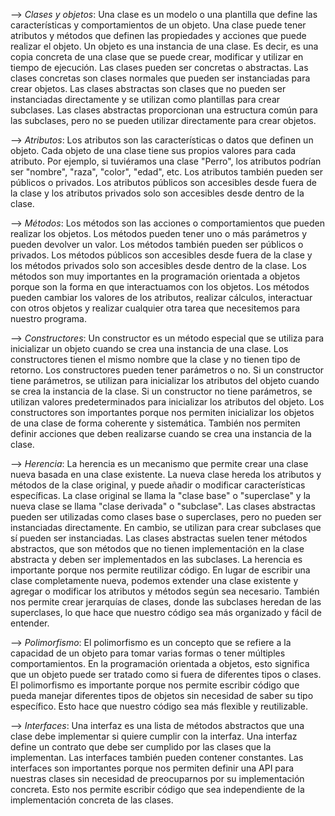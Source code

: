 --> *Clases y objetos*:
Una clase es un modelo o una plantilla que define las características y comportamientos de un objeto. Una clase puede tener atributos y métodos que definen las propiedades y acciones que puede realizar el objeto. Un objeto es una instancia de una clase. Es decir, es una copia concreta de una clase que se puede crear, modificar y utilizar en tiempo de ejecución.
Las clases pueden ser concretas o abstractas. Las clases concretas son clases normales que pueden ser instanciadas para crear objetos. Las clases abstractas son clases que no pueden ser instanciadas directamente y se utilizan como plantillas para crear subclases. Las clases abstractas proporcionan una estructura común para las subclases, pero no se pueden utilizar directamente para crear objetos.

--> *Atributos*:
Los atributos son las características o datos que definen un objeto. Cada objeto de una clase tiene sus propios valores para cada atributo. Por ejemplo, si tuviéramos una clase "Perro", los atributos podrían ser "nombre", "raza", "color", "edad", etc. Los atributos también pueden ser públicos o privados. Los atributos públicos son accesibles desde fuera de la clase y los atributos privados solo son accesibles desde dentro de la clase.

--> *Métodos*:
Los métodos son las acciones o comportamientos que pueden realizar los objetos. Los métodos pueden tener uno o más parámetros y pueden devolver un valor. Los métodos también pueden ser públicos o privados. Los métodos públicos son accesibles desde fuera de la clase y los métodos privados solo son accesibles desde dentro de la clase.
Los métodos son muy importantes en la programación orientada a objetos porque son la forma en que interactuamos con los objetos. Los métodos pueden cambiar los valores de los atributos, realizar cálculos, interactuar con otros objetos y realizar cualquier otra tarea que necesitemos para nuestro programa.

--> *Constructores*:
Un constructor es un método especial que se utiliza para inicializar un objeto cuando se crea una instancia de una clase. Los constructores tienen el mismo nombre que la clase y no tienen tipo de retorno.
Los constructores pueden tener parámetros o no. Si un constructor tiene parámetros, se utilizan para inicializar los atributos del objeto cuando se crea la instancia de la clase. Si un constructor no tiene parámetros, se utilizan valores predeterminados para inicializar los atributos del objeto.
Los constructores son importantes porque nos permiten inicializar los objetos de una clase de forma coherente y sistemática. También nos permiten definir acciones que deben realizarse cuando se crea una instancia de la clase.

--> *Herencia*:
La herencia es un mecanismo que permite crear una clase nueva basada en una clase existente. La nueva clase hereda los atributos y métodos de la clase original, y puede añadir o modificar características específicas. La clase original se llama la "clase base" o "superclase" y la nueva clase se llama "clase derivada" o "subclase".
Las clases abstractas pueden ser utilizadas como clases base o superclases, pero no pueden ser instanciadas directamente. En cambio, se utilizan para crear subclases que sí pueden ser instanciadas. Las clases abstractas suelen tener métodos abstractos, que son métodos que no tienen implementación en la clase abstracta y deben ser implementados en las subclases.
La herencia es importante porque nos permite reutilizar código. En lugar de escribir una clase completamente nueva, podemos extender una clase existente y agregar o modificar los atributos y métodos según sea necesario. También nos permite crear jerarquías de clases, donde las subclases heredan de las superclases, lo que hace que nuestro código sea más organizado y fácil de entender.

--> *Polimorfismo*:
El polimorfismo es un concepto que se refiere a la capacidad de un objeto para tomar varias formas o tener múltiples comportamientos. En la programación orientada a objetos, esto significa que un objeto puede ser tratado como si fuera de diferentes tipos o clases.
El polimorfismo es importante porque nos permite escribir código que pueda manejar diferentes tipos de objetos sin necesidad de saber su tipo específico. Esto hace que nuestro código sea más flexible y reutilizable.

--> *Interfaces*:
Una interfaz es una lista de métodos abstractos que una clase debe implementar si quiere cumplir con la interfaz. Una interfaz define un contrato que debe ser cumplido por las clases que la implementan. Las interfaces también pueden contener constantes.
Las interfaces son importantes porque nos permiten definir una API para nuestras clases sin necesidad de preocuparnos por su implementación concreta. Esto nos permite escribir código que sea independiente de la implementación concreta de las clases.